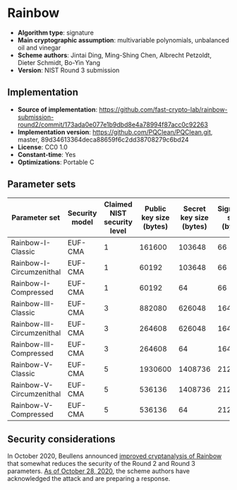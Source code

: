 # Rainbow

- **Algorithm type**: signature
- **Main cryptographic assumption**: multivariable polynomials, unbalanced oil and vinegar
- **Scheme authors**: Jintai Ding, Ming-Shing Chen, Albrecht Petzoldt, Dieter Schmidt, Bo-Yin Yang
- **Version**: NIST Round 3 submission

## Implementation

- **Source of implementation**: https://github.com/fast-crypto-lab/rainbow-submission-round2/commit/173ada0e077e1b9dbd8e4a78994f87acc0c92263
- **Implementation version**: https://github.com/PQClean/PQClean.git, master, 89d34613364deca88659f6c2dd38708279c6bd24
- **License**: CC0 1.0
- **Constant-time**: Yes
- **Optimizations**: Portable C

## Parameter sets

| Parameter set              | Security model | Claimed NIST security level | Public key size (bytes) | Secret key size (bytes) | Signature size (bytes) |
| -------------------------- | -------------- | --------------------------- | ----------------------- | ----------------------- | ---------------------- |
| Rainbow-I-Classic          | EUF-CMA        | 1                           | 161600                  | 103648                  | 66                     |
| Rainbow-I-Circumzenithal   | EUF-CMA        | 1                           | 60192                   | 103648                  | 66                     |
| Rainbow-I-Compressed       | EUF-CMA        | 1                           | 60192                   | 64                      | 66                     |
| Rainbow-III-Classic        | EUF-CMA        | 3                           | 882080                  | 626048                  | 164                    |
| Rainbow-III-Circumzenithal | EUF-CMA        | 3                           | 264608                  | 626048                  | 164                    |
| Rainbow-III-Compressed     | EUF-CMA        | 3                           | 264608                  | 64                      | 164                    |
| Rainbow-V-Classic          | EUF-CMA        | 5                           | 1930600                 | 1408736                 | 212                    |
| Rainbow-V-Circumzenithal   | EUF-CMA        | 5                           | 536136                  | 1408736                 | 212                    |
| Rainbow-V-Compressed       | EUF-CMA        | 5                           | 536136                  | 64                      | 212                    |

## Security considerations

In October 2020, Beullens announced [improved cryptanalysis of Rainbow](https://eprint.iacr.org/2020/1343.pdf) that somewhat reduces the security of the Round 2 and Round 3 parameters.  [As of October 28, 2020](https://groups.google.com/a/list.nist.gov/g/pqc-forum/c/70We3SNi7Ss), the scheme authors have acknowledged the attack and are preparing a response.
